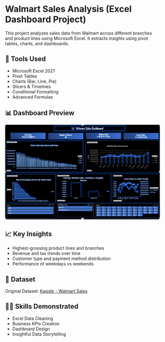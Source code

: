 # Walmart Sales Analysis (Excel Dashboard Project)

This project analyzes sales data from Walmart across different branches and product lines using Microsoft Excel. It extracts insights using pivot tables, charts, and dashboards.

## 🔧 Tools Used
- Microsoft Excel 2021
- Pivot Tables
- Charts (Bar, Line, Pie)
- Slicers & Timelines
- Conditional Formatting
- Advanced Formulas

## 📊 Dashboard Preview
![Dashboard](screenshots/dashboard.png)

## 📈 Key Insights
- Highest-grossing product lines and branches
- Revenue and tax trends over time
- Customer type and payment method distribution
- Performance of weekdays vs weekends

## 📂 Dataset
Original Dataset: [Kaggle - Walmart Sales](https://www.kaggle.com/datasets/yasserh/walmart-dataset)

## 👨‍💻 Skills Demonstrated
- Excel Data Cleaning
- Business KPIs Creation
- Dashboard Design
- Insightful Data Storytelling
